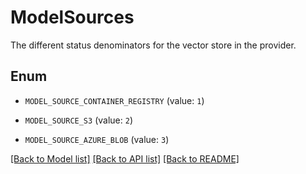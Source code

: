 # ModelSources

The different status denominators for the vector store in the provider.

## Enum

* `MODEL_SOURCE_CONTAINER_REGISTRY` (value: `1`)

* `MODEL_SOURCE_S3` (value: `2`)

* `MODEL_SOURCE_AZURE_BLOB` (value: `3`)

[[Back to Model list]](../README.md#documentation-for-models) [[Back to API list]](../README.md#documentation-for-api-endpoints) [[Back to README]](../README.md)


